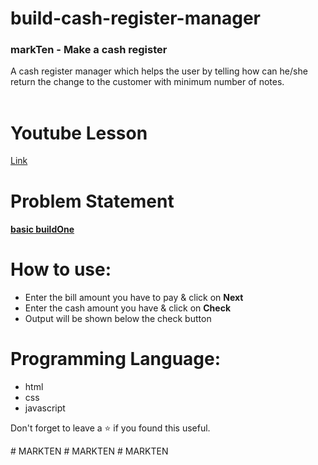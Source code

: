 # build-cash-register-manager
### markTen - Make a cash register
A cash register manager which helps the user by telling how can he/she return the change to the customer with minimum number of notes.
<br/>
<br/>

# Youtube Lesson
[Link](https://youtu.be/oqpuG3-Pnvc)

# Problem Statement
#### [**basic buildOne**](https://github.com/neogcamp/build/blob/main/basics/cash-register-manager.md)

# How to use:
 - Enter the bill amount you have to pay & click on **Next**
 - Enter the cash amount you have & click on **Check**
 - Output will be shown below the check button

# Programming Language:
 - html
 - css 
 - javascript 

Don't forget to leave a ⭐ if you found this useful.

#   M A R K T E N  
 #   M A R K T E N  
 #   M A R K T E N  
 